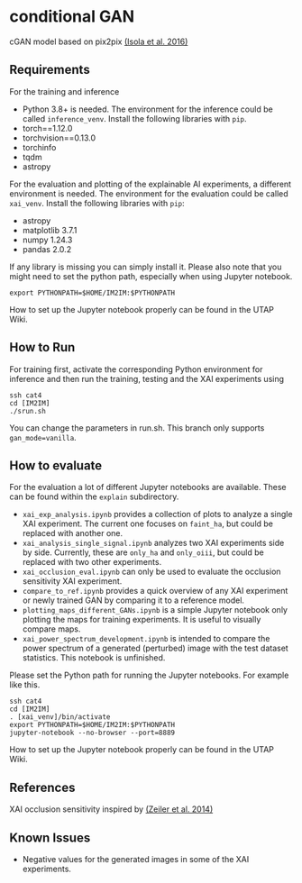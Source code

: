 # conditional GAN

cGAN model based on pix2pix [(Isola et al. 2016)](https://github.com/eriklindernoren/PyTorch-GAN)

## Requirements

For the training and inference 
- Python 3.8+
is needed. The environment for the inference could be called `inference_venv`. Install the following libraries with `pip`.
- torch==1.12.0
- torchvision==0.13.0
- torchinfo
- tqdm
- astropy

For the evaluation and plotting of the explainable AI experiments, a different environment is needed. 
The environment for the evaluation could be called `xai_venv`.
Install the following libraries with `pip`:
- astropy
- matplotlib          3.7.1
- numpy               1.24.3
- pandas              2.0.2

If any library is missing you can simply install it. Please also note that you might need to set the python path, especially when using Jupyter notebook. 
```
export PYTHONPATH=$HOME/IM2IM:$PYTHONPATH
```
How to set up the Jupyter notebook properly can be found in the UTAP Wiki. 

## How to Run

For training first, activate the corresponding Python environment for inference and then run the training, testing and the XAI experiments using 
```
ssh cat4
cd [IM2IM]
./srun.sh
```
You can change the parameters in run.sh. This branch only supports `gan_mode=vanilla`. 

## How to evaluate

For the evaluation a lot of different Jupyter notebooks are available. These can be found within the `explain` subdirectory.

- `xai_exp_analysis.ipynb` provides a collection of plots to analyze a single XAI experiment. The current one focuses on `faint_ha`, but could be replaced with another one.
- `xai_analysis_single_signal.ipynb` analyzes two XAI experiments side by side. Currently, these are `only_ha` and `only_oiii`, but could be replaced with two other experiments.
- `xai_occlusion_eval.ipynb` can only be used to evaluate the occlusion sensitivity XAI experiment.
- `compare_to_ref.ipynb` provides a quick overview of any XAI experiment or newly trained GAN by comparing it to a reference model. 
- `plotting_maps_different_GANs.ipynb` is a simple Jupyter notebook only plotting the maps for training experiments. It is useful to visually compare maps.
- `xai_power_spectrum_development.ipynb` is intended to compare the power spectrum of a generated (perturbed) image with the test dataset statistics. This notebook is unfinished.

Please set the Python path for running the Jupyter notebooks. For example like this. 
```
ssh cat4
cd [IM2IM]
. [xai_venv]/bin/activate
export PYTHONPATH=$HOME/IM2IM:$PYTHONPATH
jupyter-notebook --no-browser --port=8889
```
How to set up the Jupyter notebook properly can be found in the UTAP Wiki. 

## References

XAI occlusion sensitivity inspired by [(Zeiler et al. 2014)](https://arxiv.org/abs/1311.2901)

## Known Issues

- Negative values for the generated images in some of the XAI experiments.
